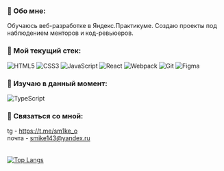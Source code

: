 ### 👦 Обо мне:  
Обучаюсь веб-разработке в Яндекс.Практикуме. Создаю проекты под наблюдением менторов и код-ревьюеров.

### 🔨 Мой текущий стек:

![HTML5](https://img.shields.io/badge/html5-%23E34F26.svg?style=for-the-badge&logo=html5&logoColor=white) ![CSS3](https://img.shields.io/badge/css3-%231572B6.svg?style=for-the-badge&logo=css3&logoColor=white) ![JavaScript](https://img.shields.io/badge/javascript-%23323330.svg?style=for-the-badge&logo=javascript&logoColor=%23F7DF1E) ![React](https://img.shields.io/badge/react-%2320232a.svg?style=for-the-badge&logo=react&logoColor=%2361DAFB) ![Webpack](https://img.shields.io/badge/webpack-%238DD6F9.svg?style=for-the-badge&logo=webpack&logoColor=black) ![Git](https://img.shields.io/badge/git-%23F05033.svg?style=for-the-badge&logo=git&logoColor=white) ![Figma](https://img.shields.io/badge/figma-%23F24E1E.svg?style=for-the-badge&logo=figma&logoColor=white)

### 🔎 Изучаю в данный момент: 

![TypeScript](https://img.shields.io/badge/typescript-%23007ACC.svg?style=for-the-badge&logo=typescript&logoColor=white)

### 🔗 Связаться со мной:  
tg - https://t.me/sm1ke_o  
почта - smike143@yandex.ru  
<br>
<br>
[![Top Langs](https://github-readme-stats.vercel.app/api/top-langs/?username=sm1ke-dev&layout=compact)](https://github.com/anuraghazra/github-readme-stats)
